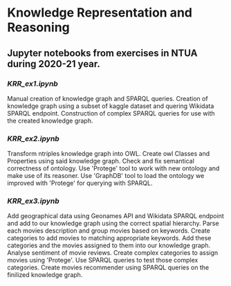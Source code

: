 # Knowledge Representation and Reasoning
## Jupyter notebooks from exercises in NTUA during 2020-21 year.

### *KRR_ex1.ipynb*
Manual creation of knowledge graph and SPARQL queries.
Creation of knowledge graph using a subset of kaggle dataset and quering Wikidata SPARQL endpoint.
Construction of complex SPARQL queries for use with the created knowledge graph.

### *KRR_ex2.ipynb*
Transform ntriples knowledge graph into OWL.
Create owl Classes and Properties using said knowledge graph.
Check and fix semantical correctness of ontology.
Use 'Protege' tool to work with new ontology and make use of its reasoner.
Use 'GraphDB' tool to load the ontology we improved with 'Protege' for querying with SPARQL.

### *KRR_ex3.ipynb*
Add geographical data using Geonames API and Wikidata SPARQL endpoint and add to our knowledge graph using the correct spatial hierarchy.
Parse each movies description and group movies based on keywords.
Create categories to add movies to matching appropriate keywords.
Add these categories and the movies assigned to them into our knowledge graph.
Analyse sentiment of movie reviews.
Create complex categories to assign movies using 'Protege'.
Use SPARQL queries to test those complex categories.
Create movies recommender using SPARQL queries on the finilized knowledge graph.

